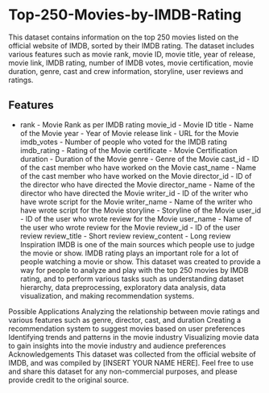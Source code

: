 # Top-250-Movies-by-IMDB-Rating

This dataset contains information on the top 250 movies listed on the official website of IMDB, sorted by their IMDB rating. The dataset includes various features such as movie rank, movie ID, movie title, year of release, movie link, IMDB rating, number of IMDB votes, movie certification, movie duration, genre, cast and crew information, storyline, user reviews and ratings.

## Features
* rank - Movie Rank as per IMDB rating
movie_id - Movie ID
title - Name of the Movie
year - Year of Movie release
link - URL for the Movie
imdb_votes - Number of people who voted for the IMDB rating
imdb_rating - Rating of the Movie
certificate - Movie Certification
duration - Duration of the Movie
genre - Genre of the Movie
cast_id - ID of the cast member who have worked on the Movie
cast_name - Name of the cast member who have worked on the Movie
director_id - ID of the director who have directed the Movie
director_name - Name of the director who have directed the Movie
writer_id - ID of the writer who have wrote script for the Movie
writer_name - Name of the writer who have wrote script for the Movie
storyline - Storyline of the Movie
user_id - ID of the user who wrote review for the Movie
user_name - Name of the user who wrote review for the Movie
review_id - ID of the user review
review_title - Short review
review_content - Long review
Inspiration
IMDB is one of the main sources which people use to judge the movie or show. IMDB rating plays an important role for a lot of people watching a movie or show. This dataset was created to provide a way for people to analyze and play with the top 250 movies by IMDB rating, and to perform various tasks such as understanding dataset hierarchy, data preprocessing, exploratory data analysis, data visualization, and making recommendation systems.

Possible Applications
Analyzing the relationship between movie ratings and various features such as genre, director, cast, and duration
Creating a recommendation system to suggest movies based on user preferences
Identifying trends and patterns in the movie industry
Visualizing movie data to gain insights into the movie industry and audience preferences
Acknowledgements
This dataset was collected from the official website of IMDB, and was compiled by [INSERT YOUR NAME HERE]. Feel free to use and share this dataset for any non-commercial purposes, and please provide credit to the original source.
